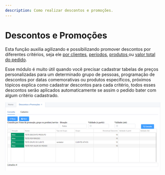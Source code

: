 ```yaml
---
description: Como realizar descontos e promoções.
---
```


# Descontos e Promoções

Esta função auxilia agilizando e possibilizando promover descontos por diferentes critérios, seja ele [por clientes](por-cliente.md), [períodos](por-periodo.md), [produtos ](por-produto.md)ou [valor total do pedido](por-valor.md).

Esse módulo é muito útil quando você precisar cadastrar tabelas de preços personalizadas para um determinado grupo de pessoas, programação de descontos por datas comemorativas ou produtos específicos, próximos tópicos explica como cadastrar descontos para cada critério, todos esses descontos serão aplicados automaticamente se assim o pedido bater com algum critério cadastrado.

![](<../../../.gitbook/assets/image (31).png>)

